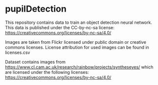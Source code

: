 # pupilDetection
This repository contains data to train an object detection neural network.
This data is published under the CC-by-nc-sa license: https://creativecommons.org/licenses/by-nc-sa/4.0/

Images are taken from Flickr licensed under public domain or creative commons licenses.
License attribution for used images can be found in licenses.csv

Dataset contains images from https://www.cl.cam.ac.uk/research/rainbow/projects/syntheseyes/ which are licensed under the following licenses:
https://creativecommons.org/licenses/by-nc-sa/4.0/


